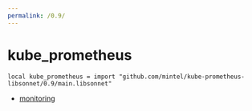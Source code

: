 ```yaml
---
permalink: /0.9/
---
```


# kube_prometheus

```jsonnet
local kube_prometheus = import "github.com/mintel/kube-prometheus-libsonnet/0.9/main.libsonnet"
```



* [monitoring](monitoring/index.md)